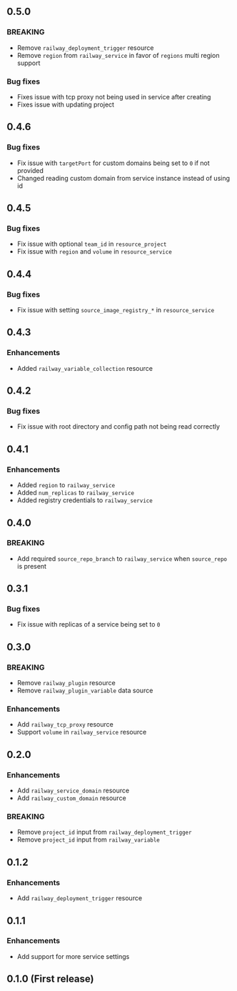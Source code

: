 ## 0.5.0

### BREAKING
* Remove `railway_deployment_trigger` resource
* Remove `region` from `railway_service` in favor of `regions` multi region support

### Bug fixes
* Fixes issue with tcp proxy not being used in service after creating
* Fixes issue with updating project

## 0.4.6

### Bug fixes
* Fix issue with `targetPort` for custom domains being set to `0` if not provided
* Changed reading custom domain from service instance instead of using id

## 0.4.5

### Bug fixes
* Fix issue with optional `team_id` in `resource_project`
* Fix issue with `region` and `volume` in `resource_service`

## 0.4.4

### Bug fixes
* Fix issue with setting `source_image_registry_*` in `resource_service`

## 0.4.3

### Enhancements
* Added `railway_variable_collection` resource

## 0.4.2

### Bug fixes
* Fix issue with root directory and config path not being read correctly

## 0.4.1

### Enhancements
* Added `region` to `railway_service`
* Added `num_replicas` to `railway_service`
* Added registry credentials to `railway_service`

## 0.4.0

### BREAKING
* Add required `source_repo_branch` to `railway_service` when `source_repo` is present

## 0.3.1

### Bug fixes
* Fix issue with replicas of a service being set to `0`

## 0.3.0

### BREAKING
* Remove `railway_plugin` resource
* Remove `railway_plugin_variable` data source

### Enhancements
* Add `railway_tcp_proxy` resource
* Support `volume` in `railway_service` resource

## 0.2.0

### Enhancements
* Add `railway_service_domain` resource
* Add `railway_custom_domain` resource

### BREAKING
* Remove `project_id` input from `railway_deployment_trigger`
* Remove `project_id` input from `railway_variable`

## 0.1.2

### Enhancements
* Add `railway_deployment_trigger` resource

## 0.1.1

### Enhancements
* Add support for more service settings

## 0.1.0 (First release)
